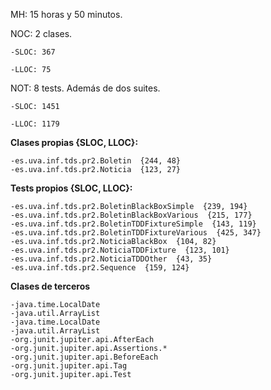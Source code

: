 MH: 15 horas y 50 minutos.

NOC: 2 clases.

    -SLOC: 367   

    -LLOC: 75   


NOT: 8 tests. Además de dos suites.

    -SLOC: 1451   

    -LLOC: 1179   

**Clases propias {SLOC, LLOC}:**  

    -es.uva.inf.tds.pr2.Boletin  {244, 48}   
    -es.uva.inf.tds.pr2.Noticia  {123, 27}   
    
**Tests propios {SLOC, LLOC}:**  

    -es.uva.inf.tds.pr2.BoletinBlackBoxSimple  {239, 194}  
    -es.uva.inf.tds.pr2.BoletinBlackBoxVarious  {215, 177}  
    -es.uva.inf.tds.pr2.BoletinTDDFixtureSimple  {143, 119}  
    -es.uva.inf.tds.pr2.BoletinTDDFixtureVarious  {425, 347} 
    -es.uva.inf.tds.pr2.NoticiaBlackBox  {104, 82}  
    -es.uva.inf.tds.pr2.NoticiaTDDFixture  {123, 101}  
    -es.uva.inf.tds.pr2.NoticiaTDDOther  {43, 35}  
    -es.uva.inf.tds.pr2.Sequence  {159, 124}  
    
    
**Clases de terceros**  

    -java.time.LocalDate  
    -java.util.ArrayList  
    -java.time.LocalDate  
    -java.util.ArrayList  
    -org.junit.jupiter.api.AfterEach  
    -org.junit.jupiter.api.Assertions.*  
    -org.junit.jupiter.api.BeforeEach  
    -org.junit.jupiter.api.Tag  
    -org.junit.jupiter.api.Test  